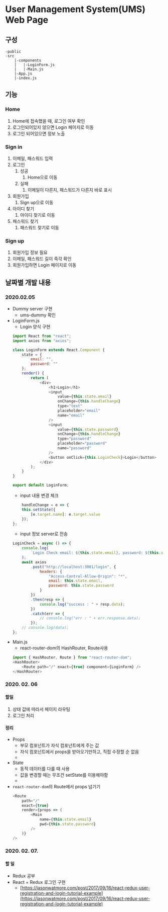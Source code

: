# User Management System(UMS) Web Page

## 구성
```
-public
-src
    |-components
    |   |-LoginForm.js
    |   |-Main.js
    |-App.js
    |-index.js
```

## 기능

### Home

1. Home에 접속했을 때, 로그인 여부 확인
2. 로그인되어있지 않으면 Login 페이지로 이동
3. 로그인 되어있으면 정보 노출

### Sign in

1. 이메일, 패스워드 입력
2. 로그인
    1. 성공
        1. Home으로 이동
    2. 실패
        1. 이메일이 다른지, 패스워드가 다른지 바로 표시
3. 회원가입
    1. Sign up으로 이동
4. 아이디 찾기
    1. 아이디 찾기로 이동
5. 패스워드 찾기
    1. 패스워드 찾기로 이동

### Sign up

1. 회원가입 정보 필요
2. 이메일, 패스워드 길이 즉각 확인
3. 회원가입하면 Login 페이지로 이동

## 날짜별 개발 내용

### 2020.02.05
- Dummy server 구현
    - ums-dummy 확인
- LoginForm.js
    - Login 양식 구현
    ```js
    import React from "react";
    import axios from "axios";

    class LoginForm extends React.Component {
        state = {
            email: "",
            password: ""
        };
        render() {
            return (
                <div>
                    <h1>Login</h1>
                    <input
                        value={this.state.email}
                        onChange={this.handleChange}
                        type="text"
                        placeholder="email"
                        name="email"
                    />
                    <input
                        value={this.state.password}
                        onChange={this.handleChange}
                        type="password"
                        placeholder="password"
                        name="password"
                    />
                    <button onClick={this.LoginCheck}>Login</button>
                </div>
            );
        }
    }

    export default LoginForm;

    ```
    - input 내용 변경 체크
    ```jsx
        handleChange = e => {
        this.setState({
            [e.target.name]: e.target.value
        });
    };
    ```
    - input 정보 server로 전송
    ```jsx
    LoginCheck = async () => {
        console.log(
            `Login Check email: ${this.state.email}, password: ${this.state.password}`
        );
        await axios
            .post("http://localhost:3001/login", {
                headers: {
                    "Access-Control-Allow-Origin": "*",
                    email: this.state.email,
                    password: this.state.password
                }
            })
            .then(resp => {
                console.log("success : " + resp.data);
            })
            .catch(err => {
                // console.log("err : " + err.response.data);
            });
        // console.log(data);
    };
    ```
- Main.js
    - react-router-dom의 HashRouter, Route사용
    ```js
    import { HashRouter, Route } from "react-router-dom";
    <HashRouter>
        <Route path="/" exact={true} component={LoginForm} />
    </HashRouter>
    ```

### 2020. 02. 06

#### 할일
1. 상태 값에 따라서 페이지 라우팅
2. 로그인 처리

#### 정리

- Props
    - 부모 컴포넌트가 자식 컴포넌트에게 주는 값
    - 자식 컴포넌트에서 props을 받아오기만하고, 직접 수정할 순 없음
    - 
- State
    - 동적 데이터를 다룰 때 사용
    - 값을 변경할 때는 무조건 setState를 이용해야함
    - 
- `react-router-dom`의 Route에서 props 넘기기
    ```js
    <Route
        path="/"
        exact={true}
        render={props => (
            <Main
                name={this.state.email}
                pwd={this.state.password}
            />
        )}
    />
    ```

### 2020. 02. 07.

#### 할 일
- Redux 공부
- React + Redux 로그인 구현
    - [https://jasonwatmore.com/post/2017/09/16/react-redux-user-registration-and-login-tutorial-example](https://jasonwatmore.com/post/2017/09/16/react-redux-user-registration-and-login-tutorial-example)

